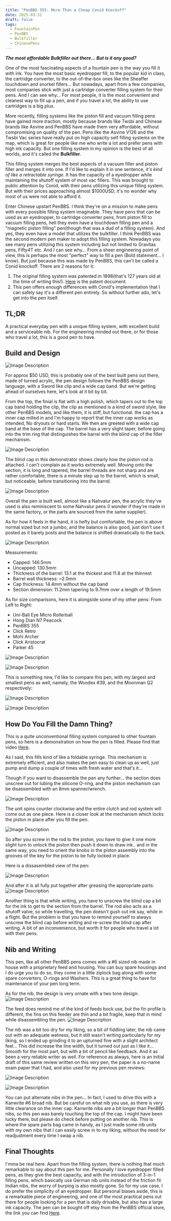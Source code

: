 ```yaml
---
title: "PenBBS 355: More Than a Cheap Conid Knockoff"
date: 2025-03-31
draft: false
tags:
  - FountainPen
  - PenBBS
  - Bulkfiller
  - ChinesePens
---
```

***The most affordable Bulkfiller out there... But is it any good?***

One of the most fascinating aspects of a fountain pen is the way you fill it with ink. You have the most basic eyedropper fill, to the popular kid in class, the cartridge converter, to the out-of-the-box ones like the Sheaffer touchdown and snorkel fillers... But nowadays, apart from a few companies, most companies stick with just a cartridge converter filling system for their pens. And I can see why... For most people, it is the most convenient and cleanest way to fill up a pen, and if you travel a lot, the ability to use cartridges is a big plus.

More recently, filling systems like the piston fill and vacuum filling pens have gained more traction, mostly because brands like Twsbi and Chinese brands like Asvine and PenBBS have made them very affordable, without compromising on quality of the pen. Pens like the Asvine V126 and the Twsbi Vac series have really put on high capacity self filling systems on the map, which is great for people like me who write a lot and prefer pens with high ink capacity. But one filling system in my opinion is the best of all worlds, and it's called the **Bulkfiller**. 

This filling system merges the best aspects of a vacuum filler and piston filler and merges it into one. If I'd like to explain it in one sentence, *it's kind of like a retractable syringe*.  It has the capacity of a eyedropper while maintaining the shutoff system of most vac fillers. This was brought to public attention by Conid, with their pens utilizing this unique filling system. But with their prices approaching almost $1000USD, it's no wonder why most of us were not able to afford it. 

Enter Chinese upstart PenBBS. I think they're on a mission to make pens with every possible filling system imaginable. They have pens that can be used as an eyedropper, to cartridge converter pens, from piston fill to vacuum filling pens, hell they even have a touchdown filling pen and a "magnetic piston filling" pen(though that was a dud of a filling system). And yes, they even have a model that utilizes the bulkfiller. I think PenBBS was the second modern pen maker to adopt this filling system. Nowadays you see many pens utilizing this system including but not limited to Gravitas pens, Fifty4T etc. And I can see why... From a sheer engineering point of view, this is perhaps the most "perfect" way to fill a pen (Bold statement... I know). But just because this was made by PenBBS, this can't be called a Conid knockoff. There are 2 reasons for it:
1. The original filling system was patented in 1898(that's 127 years old at the time of writing this!). [Here](https://patents.google.com/patent/US610818A/en) is the patent document.
2. This pen offers enough differences with Conid's implementation that I can safely say it's a different pen entirely.
So without further ado, let's get into the pen itself.

## TL;DR
A practical everyday pen with a unique filling system, with excellent build and a serviceable nib. For the engineering minded out there, or for those who travel a lot, this is a good pen to have.

## Build and Design

![Image Description](/images/LMC_20250323_114105_lmc_8.4.jpg)

For approx $50 USD, this is probably one of the best built pens out there, made of turned acrylic, the pen design follows the PenBBS design language, with a Sword like clip and a wide cap band. But we're getting ahead of ourselves here, let's look at it bit by bit.

From the top, the finial is flat with a high polish, which tapers out to the top cap band holding the clip, the clip as mentioned is a kind of sword style, like other PenBBS models, and like them, it is stiff, but functional. the cap has a inner cap milled in and I'm happy to report that the inner cap works as intended, No dryouts or hard starts. We then are greeted with a wide cap band at the base of the cap. The barrel has a very slight taper, before going into the trim ring that distinguishes the barrel with the blind cap of the filler mechanism.

![Image Description](/images/LMC_20250323_114134_lmc_8.4.jpg)

The blind cap in this demonstrator shows clearly how the piston rod is attached. I can't complain as it works extremely well. Moving onto the section, it is long and tapered, the barrel threads are not sharp and are rather comfortable, there is a minute step up to the barrel, which is small, but noticeable, before transitioning into the barrel.

![Image Description](/images/LMC_20250329_175530_lmc_8.4.jpg)

Overall the pen is built well, almost like a Nahvalur pen, the acrylic they've used is also reminiscent to some Nahvalur pens (I wonder if they're made in the same factory, or the parts are sourced from the same supplier).

As for how it feels in the hand, it is hefty but comfortable, the pen is above normal sized but not a jumbo, and the balance is also good, just don't use it posted as it barely posts and the balance is shifted dramatically to the back. 

![Image Description](/images/LMC_20250331_120747_lmc_8.4.jpg)

Measurements:
- Capped: 146.5mm
- Uncapped: 130.5mm
- Thickness of the barrel: 13.1 at the thickest and 11.8 at the thinnest
- Barrel wall thickness: ~2.0mm
- Cap thickness: 14.4mm without the cap band
- Section dimension: 11.2mm tapering to 9.7mm over a length of 19.5mm

As for size comparisons, here it is alongside some of my other pens:
From Left to Right:
- Uni-Ball Eye Micro Rollerball
- Hong Dian N7 Peacock
- PenBBS 355
- Click Retro
- Mohi Archer
- Click Aristocrat
- Parker 45   

![Image Description](/images/LMC_20250323_114404_lmc_8.4.jpg)

![Image Description](/images/LMC_20250323_114543_lmc_8.4.jpg)

This is something new, I'd like to compare this pen, with my largest and smallest pens as well, namely, the Woodex #39, and the Moonman Q2 respectively:

![Image Description](/images/LMC_20250323_114805_lmc_8.4.jpg)

![Image Description](/images/LMC_20250323_114842_lmc_8.4.jpg)

## How Do You Fill the Damn Thing?

This is a quite unconventional filling system compared to other fountain pens, so here is a demonstration on how the pen is filled. Please find that video [Here](https://drive.google.com/file/d/1ZARJglaTazEn9zXsO_s0gJOrhqbJEobr/view?usp=sharing).

As I said, this fills kind of like a foldable syringe. This mechanism is extremely efficient, and also makes the pen easy to clean up as well, just pump and dump a couple of times with fresh water and that's it... 

Though if you want to disassemble the pen any further... the section does unscrew out for lubing the silicone O-ring, and the piston mechanism can be disassembled with an 8mm spanner/wrench.

![Image Description](/images/LMC_20250330_165756_lmc_8.4.jpg)

The unit spins counter clockwise and the entire clutch and rod system will come out as one piece. Here is a closer look at the mechanism which locks the piston in place after you fill the pen.

![Image Description](/images/LMC_20250330_165422_lmc_8.4.jpg)

So after you screw in the rod to the piston, you have to give it one more slight turn to unlock the piston then push it down to draw ink.. and in the same way, you need to orient the knobs in the piston assembly into the grooves of the key for the piston to be fully locked in place.

Here is a dissasembled view of the pen:

![Image Description](/images/LMC_20250330_165152_lmc_8.4.jpg)

And after it is all fully put together after greasing the appropriate parts:
![Image Description](/images/LMC_20250330_165621_lmc_8.4.jpg)

Another thing is that while writing, you have to unscrew the blind cap a bit for the ink to get to the section from the barrel. The rod also acts as a shutoff valve, so while travelling, the pen doesn't gush out ink say, while in a flight. But the problem is that you have to remind yourself to always unscrew the blind cap before writing and re-screw the blind cap after writing. A bit of an inconvenience, but worth it for people who travel a lot with their pens.

## Nib and Writing
This pen, like all other PenBBS pens comes with a #6 sized nib made in house with a proprietary feed and housing. You can buy spare housings and I do urge you to do so, they come in a little ziplock bag along with some spare converters, O-rings and Washers. This is a great thing to have for maintenance of your pen long term.

As for the nib, the design is very ornate with a two tone design:
![Image Description](/images/LMC_20250329_175503_lmc_8.4.jpg)

The feed does remind me of the kind of feeds bock use, but the fin profile is different, the fins on this feeder are thin and a bit fragile, keep that in mind while disassembling the pen.
![Image Description](/images/LMC_20250329_175455_lmc_8.4.jpg)

The nib was a bit too dry for my liking, so a bit of fiddling later, the nib came out with an adequate wetness, but it still wasn't writing particularly for my liking, so I ended up grinding it to an upturned fine with a slight architect feel... This did increase the line width, but it turned out just as I like it... Smooth for the most part, but with a bit of pencil like feedback. And it as been a very reliable writer as well. For reference as always, here is an initial draft of this same review written on this very pen, the paper is a no-name exam paper that I had, and also used for my previous pen reviews:

![Image Description](/images/LMC_20250329_181856_lmc_8.4.jpg)

![Image Description](/images/LMC_20250329_181926_lmc_8.4.jpg)

You can put alternate nibs in the pen... In fact, I used to drive this with a Kanwrite #6 broad nib. But be careful on what nib you use, as there is very little clearance on the inner cap. Kanwrite nibs are a bit longer than PenBBS nibs, so this pen was barely touching the top of the cap. I might have been lucky there, but please do check before putting on another nib. This is where the spare parts bag came in handy, as I just made some nib units with my own nibs that I can easily screw in to my liking, without the need for readjustment every time I swap a nib.


## Final Thoughts
I'mma be real here. Apart from the filling system, there is nothing that much remarkable to say about this pen for me. Personally I love eyedropper filled pens, as they give the best capacity, and with the introduction of 3-in-1 filling pens, which basically use German nib units instead of the friction fit Indian nibs, the worry of burping is also mostly gone. So for my use case, I do prefer the simplicity of an eyedropper. But personal biases aside, this is a remarkable piece of engineering, and one of the most practical pens out there for people looking for a pen that is daily drivable, but also has a large ink capacity. The pen can be bought off etsy from the PenBBS official store, the link you can find [Here](https://www.etsy.com/in-en/shop/PENBBSOfficialStore).